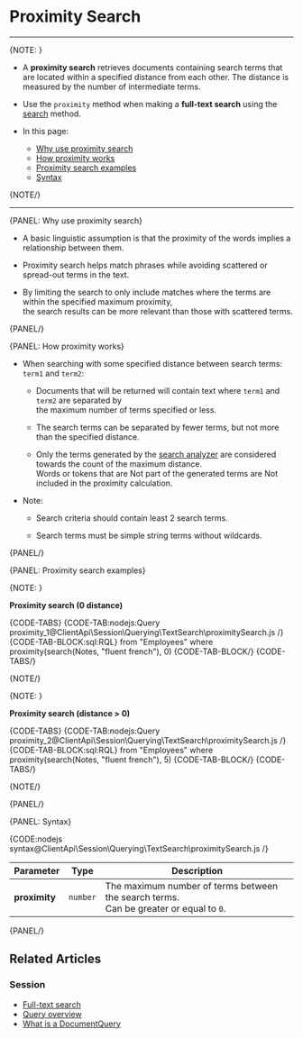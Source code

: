 # Proximity Search

---

{NOTE: }

* A __proximity search__ retrieves documents containing search terms that are located within a specified distance from each other.
  The distance is measured by the number of intermediate terms.
 
* Use the `proximity` method when making a __full-text search__ using the [search](../../../../client-api/session/querying/text-search/full-text-search) method.

* In this page:
    * [Why use proximity search](../../../../client-api/session/querying/text-search/proximity-search#why-use-proximity-search)
    * [How proximity works](../../../../client-api/session/querying/text-search/proximity-search#how-proximity-works)
    * [Proximity search examples](../../../../client-api/session/querying/text-search/proximity-search#proximity-search-examples)
    * [Syntax](../../../../client-api/session/querying/text-search/proximity-search#syntax)

{NOTE/}

---

{PANEL: Why use proximity search}

* A basic linguistic assumption is that the proximity of the words implies a relationship between them.  

* Proximity search helps match phrases while avoiding scattered or spread-out terms in the text.

* By limiting the search to only include matches where the terms are within the specified maximum proximity,  
  the search results can be more relevant than those with scattered terms.

{PANEL/}

{PANEL: How proximity works}

* When searching with some specified distance between search terms: `term1` and `term2`:

  * Documents that will be returned will contain text where `term1` and `term2` are separated by  
    the maximum number of terms specified or less.

  * The search terms can be separated by fewer terms, but not more than the specified distance.

  * Only the terms generated by the [search analyzer](../../../../indexes/using-analyzers#ravendb) are considered towards the count of the maximum distance.  
    Words or tokens that are Not part of the generated terms are Not included in the proximity calculation.

* Note:

  * Search criteria should contain least 2 search terms.

  * Search terms must be simple string terms without wildcards.

{PANEL/}

{PANEL: Proximity search examples}

{NOTE: }

__Proximity search (0 distance)__

{CODE-TABS}
{CODE-TAB:nodejs:Query proximity_1@ClientApi\Session\Querying\TextSearch\proximitySearch.js /}
{CODE-TAB-BLOCK:sql:RQL}
from "Employees"
where proximity(search(Notes, "fluent french"), 0)
{CODE-TAB-BLOCK/}
{CODE-TABS/}

{NOTE/}

{NOTE: }

__Proximity search (distance > 0)__

{CODE-TABS}
{CODE-TAB:nodejs:Query proximity_2@ClientApi\Session\Querying\TextSearch\proximitySearch.js /}
{CODE-TAB-BLOCK:sql:RQL}
from "Employees"
where proximity(search(Notes, "fluent french"), 5)
{CODE-TAB-BLOCK/}
{CODE-TABS/}

{NOTE/}

{PANEL/}

{PANEL: Syntax}

{CODE:nodejs syntax@ClientApi\Session\Querying\TextSearch\proximitySearch.js /}

| Parameter     | Type     | Description                                                                                |
|---------------|----------|--------------------------------------------------------------------------------------------|
| __proximity__ | `number` | The maximum number of terms between the search terms.<br>Can be greater or equal to `0`.   |

{PANEL/}

## Related Articles

### Session

- [Full-text search](../../../../client-api/session/querying/text-search/full-text-search)
- [Query overview](../../../../client-api/session/querying/how-to-query)
- [What is a DocumentQuery](../../../../client-api/session/querying/document-query/what-is-document-query)
